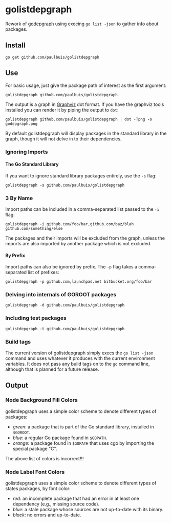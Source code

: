 # golistdepgraph

Rework of [godepgraph](https://github.com/kisielk/godepgraph) using execing `go list -json`
to gather info about packages.

## Install

    go get github.com/paulbuis/golistdepgraph

## Use

For basic usage, just give the package path of interest as the first
argument:

    golistdepgraph github.com/paulbuis/golistdepgraph

The output is a graph in [Graphviz](https://www.graphviz.org/) dot format. If you have the
graphviz tools installed you can render it by piping the output to `dot`:

    golistdepgraph github.com/paulbuis/golistdepgraph | dot -Tpng -o godepgraph.png

By default golistdepgraph will display packages in the standard library in the
graph, though it will not delve in to their dependencies.

### Ignoring Imports

#### The Go Standard Library

If you want to ignore standard library packages entirely, use the `-s` flag:

    golistdepgraph -s github.com/paulbuis/golistdepgraph

### 3 By Name

Import paths can be included in a comma-separated list passed to the `-i` flag:

    golistdepgraph -i github.com/foo/bar,github.com/baz/blah github.com/something/else

The packages and their imports will be excluded from the graph, unless the imports
are also imported by another package which is not excluded.

#### By Prefix

Import paths can also be ignored by prefix. The `-p` flag takes a comma-separated
list of prefixes:

    golistdepgraph -p github.com,launchpad.net bitbucket.org/foo/bar

### Delving into internals of GOROOT packages

    golistdepgraph -d github.com/paulbuis/golistdepgraph

### Including test packages

    golistdepgraph -t github.com/paulbuis/golistdepgraph

### Build tags

The current version of golistdepgraph simply execs the `go list -json` command and uses whatever it produces with the
current environment variables. It does not pass any build tags on to the `go` command line, although that is planned for
a future release.

## Output

### Node Background Fill Colors

golistdepgraph uses a simple color scheme to denote different types of packages:

  * *green*: a package that is part of the Go standard library, installed in `$GOROOT`.
  * *blue*: a regular Go package found in `$GOPATH`.
  * *orange*: a package found in `$GOPATH` that uses cgo by importing the special package "C".
  
  The above list of colors is incorrect!!!
  
### Node Label Font Colors

golistdepgraph uses a simple color scheme to denote different types of states packages, by font color:

  * *red*: an incomplete package that had an error in at least one dependency (e.g., missing source code).
  * *blue*: a stale package whose sources are not up-to-date with its binary.
  * *black*: no errors and up-to-date.

